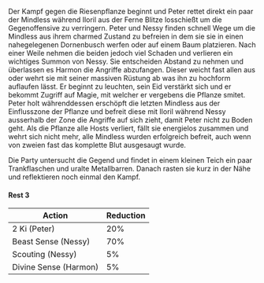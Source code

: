 Der Kampf gegen die Riesenpflanze beginnt und Peter rettet direkt ein paar der Mindless während Iloril aus der Ferne Blitze losschießt um die Gegenoffensive zu verringern.
Peter und Nessy finden schnell Wege um die Mindless aus ihrem charmed Zustand zu befreien in dem sie sie in einen nahegelegenen Dornenbusch werfen oder auf einem Baum platzieren.
Nach einer Weile nehmen die beiden jedoch viel Schaden und verlieren ein wichtiges Summon von Nessy. Sie entscheiden Abstand zu nehmen und überlassen es Harmon die Angriffe abzufangen.
Dieser weicht fast allen aus oder wehrt sie mit seiner massiven Rüstung ab was ihn zu hochform auflaufen lässt. Er beginnt zu leuchten, sein Eid verstärkt sich und er bekommt Zugriff auf Magie, mit welcher er vergebens die Pflanze smitet. Peter holt währenddessen erschöpft die letzten Mindless aus der Einflusszone der Pflanze und befreit diese mit Iloril während Nessy ausserhalb der Zone die Angriffe auf sich zieht, damit Peter nicht zu Boden geht. 
Als die Pflanze alle Hosts verliert, fällt sie energielos zusammen und wehrt sich nicht mehr, alle Mindless wurden erfolgreich befreit, auch wenn von zweien fast das komplette Blut ausgesaugt wurde.

Die Party untersucht die Gegend und findet in einem kleinen Teich ein paar Trankflaschen und uralte Metallbarren.
Danach rasten sie kurz in der Nähe und reflektieren noch einmal den Kampf.


#### Rest 3

| Action                | Reduction |
| --------------------- | --------- |
| 2 Ki (Peter)          | 20%       |
| Beast Sense (Nessy)   | 70%       |
| Scouting (Nessy)      | 5%        |
| Divine Sense (Harmon) | 5%        |


